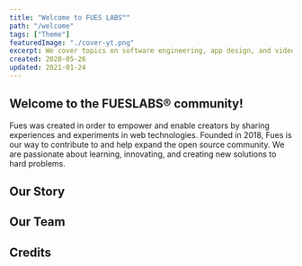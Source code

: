 ```yaml
---
title: "Welcome to FUES LABS™"
path: "/welcome"
tags: ["Theme"]
featuredImage: "./cover-yt.png"
excerpt: We cover topics on software engineering, app design, and video editing.
created: 2020-05-26
updated: 2021-01-24
---
```


## Welcome to the FUESLABS® community!

Fues was created in order to empower and enable creators by sharing experiences and experiments in web technologies. Founded in 2018, Fues is our way to contribute to and help expand the open source community. We are passionate about learning, innovating, and creating new solutions to hard problems.

## Our Story

## Our Team

## Credits

